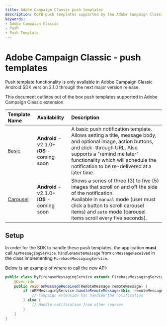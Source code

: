 ```yaml
---
title: Adobe Campaign Classic push templates
description: OOTB push templates supported by the Adobe Campaign Classic mobile extension.
keywords:
- Adobe Campaign Classic
- Push
- Push Template
---
```


# Adobe Campaign Classic - push templates

<InlineAlert variant="warning" slots="text"/>

Push template functionality is only available in Adobe Campaign Classic Android SDK version 2.1.0 through the next major version release.

This document outlines out of the box push templates supported in Adobe Campaign Classic extension.

| **Template Name** | **Availability** | **Description** |
| :---------------- | :--------------- | :-------------- |
| [Basic](./basic) | **Android** - v2.1.0+ <br />**iOS** - coming soon | A basic push notification template. <br />Allows setting a title, message body, and optional image, action buttons, and click-through URL. Also supports a "remind me later" functionality which will schedule the notification to be re-delivered at a later time. |
| [Carousel](./carousel) | **Android** - v2.1.0+ <br />**iOS** - coming soon | Shows a series of three (3) to five (5) images that scroll on and off the side of the notification. <br />Available in `manual` mode (user must click a button to scroll carousel items) and `auto` mode (carousel items scroll every five seconds). |

## Setup

In order for the SDK to handle these push templates, the application **must** call `AEPMessagingService.handleRemoteMessage` from `onMessageReceived` in the class implementing `FirebaseMessagingService`.

Below is an example of where to call the new API:

```java
public class MyFirebaseMessagingService extends FirebaseMessagingService {
    @Override
    public void onMessageReceived(RemoteMessage remoteMessage) {
        if (AEPMessagingService.handleRemoteMessage(this, remoteMessage)) {
            // Campaign extension has handled the notification
        } else {
            // Handle notification from other sources
        }
    }
}
```

